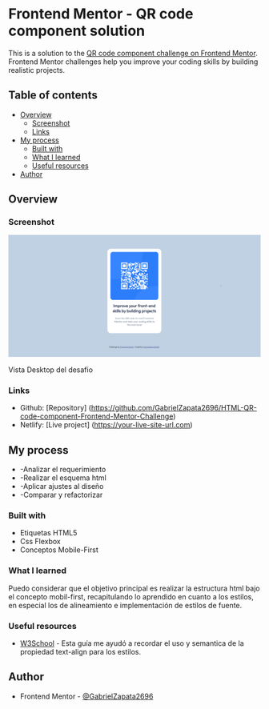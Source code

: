 # Frontend Mentor - QR code component solution

This is a solution to the [QR code component challenge on Frontend Mentor](https://www.frontendmentor.io/challenges/qr-code-component-iux_sIO_H). Frontend Mentor challenges help you improve your coding skills by building realistic projects.

## Table of contents

- [Overview](#overview)
  - [Screenshot](#screenshot)
  - [Links](#links)
- [My process](#my-process)
  - [Built with](#built-with)
  - [What I learned](#what-i-learned)
  - [Useful resources](#useful-resources)
- [Author](#author)

## Overview

### Screenshot

![Solucion](./screenshot/desktop-screenshot.png)

Vista Desktop del desafio

### Links

- Github: [Repository] (https://github.com/GabrielZapata2696/HTML-QR-code-component-Frontend-Mentor-Challenge)
- Netlify: [Live project] (https://your-live-site-url.com)

## My process

- -Analizar el requerimiento
- -Realizar el esquema html
- -Aplicar ajustes al diseño
- -Comparar y refactorizar

### Built with

- Etiquetas HTML5
- Css Flexbox
- Conceptos Mobile-First

### What I learned

Puedo considerar que el objetivo principal es realizar la estructura html bajo el concepto mobil-first, recapitulando lo aprendido en cuanto a los estilos, en especial los de alineamiento e implementación de estilos de fuente.

### Useful resources

- [W3School](https://www.w3schools.com/cssref/pr_text_text-align.ASP) - Esta guía me ayudó a recordar el uso y semantica de la propiedad text-align para los estilos.

## Author

- Frontend Mentor - [@GabrielZapata2696](https://www.frontendmentor.io/profile/GabrielZapata2696)
